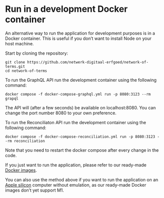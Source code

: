 # Run in a development Docker container

An alternative way to run the application for development purposes is in a Docker container. This is useful if you don’t want to install Node on your host machine. 

Start by cloning the repository:

    git clone https://github.com/netwerk-digitaal-erfgoed/network-of-terms.git
    cd network-of-terms    

To run the GraphQL API run the development container using the following command:

    docker compose -f docker-compose-graphql.yml run -p 8080:3123 --rm grapql

The API will (after a few seconds) be available on localhost:8080. 
You can change the port number 8080 to your own preference. 

To run the Reconciliaton API run the development container using the following command:

    docker compose -f docker-compose-reconciliation.yml run -p 8080:3123 --rm reconciliation

Note that you need to restart the docker compose after every change in the code. 

If you just want to run the application, please refer to our ready-made
[Docker images](https://github.com/orgs/netwerk-digitaal-erfgoed/packages?repo_name=network-of-terms).

You can also use the method above if you want to run the application on an
[Apple silicon](https://support.apple.com/en-gb/HT211814) computer without emulation, as our ready-made Docker images
don’t yet support M1.